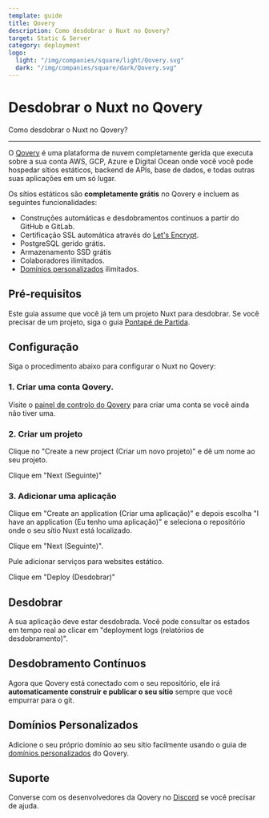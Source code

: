 ```yaml
---
template: guide
title: Qovery
description: Como desdobrar o Nuxt no Qovery?
target: Static & Server
category: deployment
logo:
  light: "/img/companies/square/light/Qovery.svg"
  dark: "/img/companies/square/dark/Qovery.svg"
---
```

# Desdobrar o Nuxt no Qovery

Como desdobrar o Nuxt no Qovery?

---

O [Qovery](https://qovery.com) é uma plataforma de nuvem completamente gerida que executa sobre a sua conta AWS, GCP, Azure e Digital Ocean onde você você pode hospedar sítios estáticos, backend de APIs, base de dados, e todas outras suas aplicações em um só lugar.

Os sítios estáticos são **completamente grátis** no Qovery e incluem as seguintes funcionalidades:

- Construções automáticas e desdobramentos contínuos a partir do GitHub e GitLab.
- Certificação SSL automática através do [Let's Encrypt](https://letsencrypt.org).
- PostgreSQL gerido grátis.
- Armazenamento SSD grátis
- Colaboradores ilimitados.
- [Domínios personalizados](https://docs.qovery.com/guides/getting-started/setting-custom-domain/) ilimitados.

## Pré-requisitos

Este guia assume que você já tem um projeto Nuxt para desdobrar. Se você precisar de um projeto, siga o guia [Pontapé de Partida](/docs/get-started/installation).

## Configuração

Siga o procedimento abaixo para configurar o Nuxt no Qovery:

### 1. Criar uma conta Qovery.

Visite o [painel de controlo do Qovery](https://console.qovery.com) para criar uma conta se você ainda não tiver uma.

### 2. Criar um projeto

Clique no "Create a new project (Criar um novo projeto)" e dê um nome ao seu projeto.

Clique em "Next (Seguinte)"

### 3. Adicionar uma aplicação

Clique em "Create an application (Criar uma aplicação)" e depois escolha "I have an application (Eu tenho uma aplicação)" e seleciona o repositório onde o seu sítio Nuxt está localizado.

Clique em "Next (Seguinte)".

Pule adicionar serviços para websites estático.

Clique em "Deploy (Desdobrar)"

## Desdobrar

A sua aplicação deve estar desdobrada. Você pode consultar os estados em tempo real ao clicar em "deployment logs (relatórios de desdobramento)".

## Desdobramento Contínuos

Agora que Qovery está conectado com o seu repositório, ele irá **automaticamente construir e publicar o seu sítio** sempre que você empurrar para o git.

## Domínios Personalizados

Adicione o seu próprio domínio ao seu sítio facilmente usando o guia de [domínios personalizados](https://docs.qovery.com/guides/getting-started/setting-custom-domain/) do Qovery.

## Suporte

Converse com os desenvolvedores da Qovery no [Discord](https://discord.qovery.com) se você precisar de ajuda.
